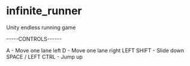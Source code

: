 # infinite_runner
Unity endless running game

-----CONTROLS------

A - Move one lane left 
D - Move one lane right 
LEFT SHIFT - Slide down
SPACE / LEFT CTRL - Jump up



